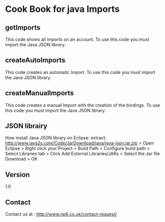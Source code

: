 Cook Book for java Imports
==

getImports
--

This code shows all imports on an account.
To use this code you must import the Java JSON library.

createAutoImports
--

This code creates an automatic Import.
To use this code you must import the Java JSON library.

createManualImports
--

This code creates a manual Import with the creation of the bindings.
To use this code you must import the Java JSON library.

JSON librairy
--

How install Java JSON library on Eclipse: extract: http://www.java2s.com/Code/JarDownload/java/java-json.jar.zip > Open Eclipse > Right click your Project > Build Path > Configure build path > Select Libraries tab > Click Add External Libraries/JARs > Select the Jar file Download > OK

Version
--

1.0

Contact
--

Contact us at : http://www.np6.co.uk/contact-request/
